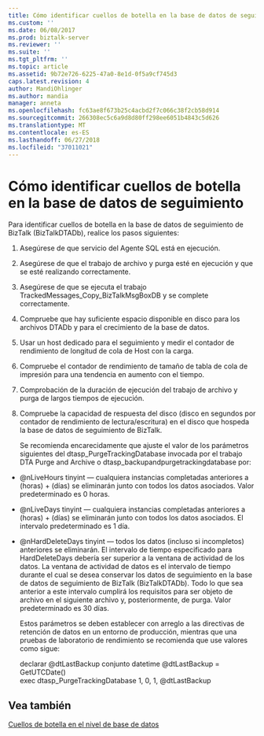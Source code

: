 ```yaml
---
title: Cómo identificar cuellos de botella en la base de datos de seguimiento | Microsoft Docs
ms.custom: ''
ms.date: 06/08/2017
ms.prod: biztalk-server
ms.reviewer: ''
ms.suite: ''
ms.tgt_pltfrm: ''
ms.topic: article
ms.assetid: 9b72e726-6225-47a0-8e1d-0f5a9cf745d3
caps.latest.revision: 4
author: MandiOhlinger
ms.author: mandia
manager: anneta
ms.openlocfilehash: fc63ae8f673b25c4acbd2f7c066c38f2cb58d914
ms.sourcegitcommit: 266308ec5c6a9d8d80ff298ee6051b4843c5d626
ms.translationtype: MT
ms.contentlocale: es-ES
ms.lasthandoff: 06/27/2018
ms.locfileid: "37011021"
---
```

# <a name="how-to-identify-bottlenecks-in-the-tracking-database"></a>Cómo identificar cuellos de botella en la base de datos de seguimiento
Para identificar cuellos de botella en la base de datos de seguimiento de BizTalk (BizTalkDTADb), realice los pasos siguientes:  
  
1. Asegúrese de que servicio del Agente SQL está en ejecución.  
  
2. Asegúrese de que el trabajo de archivo y purga esté en ejecución y que se esté realizando correctamente.  
  
3. Asegúrese de que se ejecuta el trabajo TrackedMessages_Copy_BizTalkMsgBoxDB y se complete correctamente.  
  
4. Compruebe que hay suficiente espacio disponible en disco para los archivos DTADb y para el crecimiento de la base de datos.  
  
5. Usar un host dedicado para el seguimiento y medir el contador de rendimiento de longitud de cola de Host con la carga.  
  
6. Compruebe el contador de rendimiento de tamaño de tabla de cola de impresión para una tendencia en aumento con el tiempo.  
  
7. Comprobación de la duración de ejecución del trabajo de archivo y purga de largos tiempos de ejecución.  
  
8. Compruebe la capacidad de respuesta del disco (disco en segundos por contador de rendimiento de lectura/escritura) en el disco que hospeda la base de datos de seguimiento de BizTalk.  
  
   Se recomienda encarecidamente que ajuste el valor de los parámetros siguientes del dtasp_PurgeTrackingDatabase invocada por el trabajo DTA Purge and Archive o dtasp_backupandpurgetrackingdatabase por:  
  
- @nLiveHours tinyint — cualquiera instancias completadas anteriores a (horas) + (días) se eliminarán junto con todos los datos asociados. Valor predeterminado es 0 horas.  
  
- @nLiveDays tinyint — cualquiera instancias completadas anteriores a (horas) + (días) se eliminarán junto con todos los datos asociados. El intervalo predeterminado es 1 día.  
  
- @nHardDeleteDays tinyint — todos los datos (incluso si incompletos) anteriores se eliminarán. El intervalo de tiempo especificado para HardDeleteDays debería ser superior a la ventana de actividad de los datos. La ventana de actividad de datos es el intervalo de tiempo durante el cual se desea conservar los datos de seguimiento en la base de datos de seguimiento de BizTalk (BizTalkDTADb). Todo lo que sea anterior a este intervalo cumplirá los requisitos para ser objeto de archivo en el siguiente archivo y, posteriormente, de purga. Valor predeterminado es 30 días.  
  
  Estos parámetros se deben establecer con arreglo a las directivas de retención de datos en un entorno de producción, mientras que una pruebas de laboratorio de rendimiento se recomienda que use valores como sigue:  
  
  declarar @dtLastBackup conjunto datetime @dtLastBackup = GetUTCDate()  
  exec dtasp_PurgeTrackingDatabase 1, 0, 1, @dtLastBackup  
  
## <a name="see-also"></a>Vea también  
 [Cuellos de botella en el nivel de base de datos](../technical-guides/bottlenecks-in-the-database-tier.md)